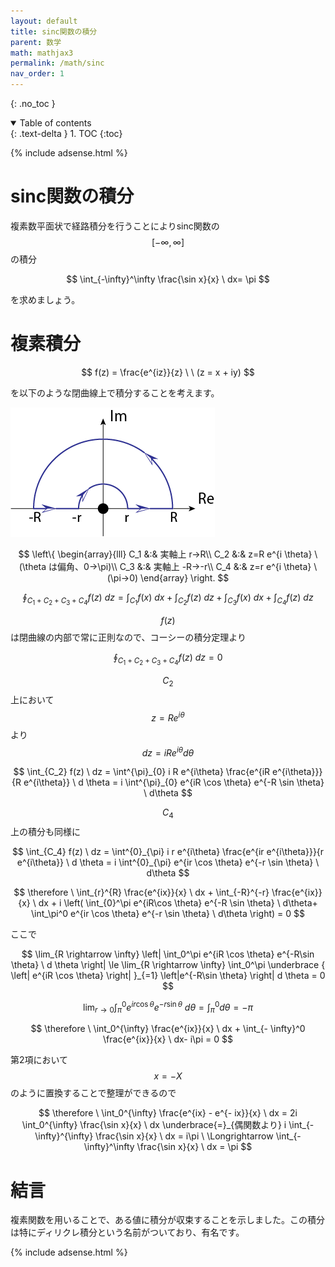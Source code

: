 ```yaml
---
layout: default
title: sinc関数の積分
parent: 数学
math: mathjax3
permalink: /math/sinc
nav_order: 1
---
```


{: .no_toc }

<details open markdown="block">
  <summary>
    Table of contents
  </summary>
  {: .text-delta }
1. TOC
{:toc}
</details>

{% include adsense.html %}

# sinc関数の積分

複素数平面状で経路積分を行うことによりsinc関数の$$[-\infty, \infty]$$の積分

$$
\int_{-\infty}^\infty \frac{\sin x}{x} \ dx= \pi
$$

を求めましょう。

# 複素積分

$$
f(z) = \frac{e^{iz}}{z} \ \ (z = x + iy)
$$

を以下のような閉曲線上で積分することを考えます。

![sinc.png](/assets/images/math/sinc.png)

$$
\left\{ \begin{array}{lll}
C_1 &:& 実軸上 r→R\\
C_2 &:& z=R e^{i \theta} \ (\theta は偏角、0→\pi)\\
C_3 &:& 実軸上 -R→-r\\
C_4 &:& z=r e^{i \theta} \ (\pi→0)
\end{array} \right.
$$

$$
\oint_{C_1 +C_2 +C_3 +C_4} f(z) \ dz 
= \int_{C_1} f(x) \ dx +\int_{C_2} f(z) \ dz + \int_{C_3} f(x) \ dx + \int_{C_4} f(z) \ dz 
$$

$$f(z)$$は閉曲線の内部で常に正則なので、コーシーの積分定理より

$$
\oint_{C_1 +C_2 +C_3 +C_4} f(z) \ dz = 0 
$$

$$C_2$$上において$$z=Re^{i\theta}$$より$$dz=iRe^{i\theta} d\theta$$

$$
\int_{C_2} f(z) \ dz 
= \int^{\pi}_{0} i R e^{i\theta} \frac{e^{iR e^{i\theta}}}{R e^{i\theta}} \ d \theta 
= i \int^{\pi}_{0} e^{iR \cos \theta} e^{-R \sin \theta} \ d\theta
$$

$$C_4$$上の積分も同様に

$$
\int_{C_4} f(z) \ dz 
= \int^{0}_{\pi} i r e^{i\theta} \frac{e^{ir e^{i\theta}}}{r e^{i\theta}} \ d \theta
= i \int^{0}_{\pi} e^{ir \cos \theta} e^{-r \sin \theta} \ d\theta
$$

$$
\therefore \ \int_{r}^{R} \frac{e^{ix}}{x} \ dx + \int_{-R}^{-r} \frac{e^{ix}}{x} \ dx + i \left( \int_{0}^\pi e^{iR\cos \theta} e^{-R \sin \theta} \  d\theta+ \int_\pi^0 e^{ir \cos \theta} e^{-r \sin \theta} \  d\theta \right) 
= 0
$$

ここで

$$
\lim_{R \rightarrow \infty} \left| \int_0^\pi e^{iR \cos \theta} e^{-R\sin \theta} \  d \theta \right| 
\le \lim_{R \rightarrow \infty} \int_0^\pi 
\underbrace { \left| e^{iR \cos \theta} \right| }_{=1} \left|e^{-R\sin \theta} \right| d \theta 
= 0 
$$

$$
\lim_{r \rightarrow 0} \int_\pi^0 e^{ir \cos \theta} e^{-r \sin \theta} \ d \theta 
= \int_\pi^0 d \theta 
= - \pi
$$

$$
\therefore \ \int_0^{\infty}  \frac{e^{ix}}{x} \ dx + \int_{- \infty}^0 \frac{e^{ix}}{x} \ dx- i\pi 
= 0 
$$

第2項において$$x=-X$$のように置換することで整理ができるので

$$
\therefore \ \int_0^{\infty} \frac{e^{ix} - e^{- ix}}{x} \ dx
= 2i \int_0^{\infty} \frac{\sin x}{x} \ dx
\underbrace{=}_{偶関数より} i \int_{-\infty}^{\infty} \frac{\sin x}{x} \ dx
= i\pi 
\ \Longrightarrow \int_{-\infty}^\infty \frac{\sin x}{x} \ dx 
= \pi 
$$

# 結言

複素関数を用いることで、ある値に積分が収束することを示しました。この積分は特にディリクレ積分という名前がついており、有名です。

{% include adsense.html %}